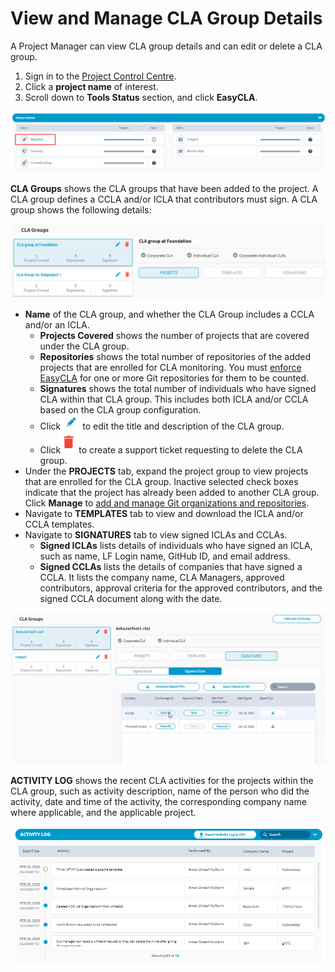 # View and Manage CLA Group Details

A Project Manager can view CLA group details and can edit or delete a CLA group.

1. Sign in to the [Project Control Centre](https://projectadmin.lfx.linuxfoundation.org/).
2. Click a **project name** of interest.
3. Scroll down to **Tools Status** section, and click  **EasyCLA**.

![Tools Status](../../.gitbook/assets/tools-status-tab.png)

**CLA Groups** shows the CLA groups that have been added to the project. A CLA group defines a CCLA and/or ICLA that contributors must sign. A CLA group shows the following details:

![CLA Groups](../../.gitbook/assets/cla-group-names.png)

* **Name** of the CLA group, and whether the CLA Group includes a CCLA and/or an ICLA.
  * **Projects Covered** shows the number of projects that are covered under the CLA group.
  * **Repositories** shows the total number of repositories of the added projects that are enrolled for CLA monitoring. You must [enforce EasyCLA](add-and-manage-git-organizations-and-repositories/enforce-or-remove-cla-monitoring.md) for one or more Git repositories for them to be counted.
  * **Signatures** shows the total number of individuals who have signed CLA within that CLA group. This includes both ICLA and/or CCLA based on the CLA group configuration.
  * Click![](../../.gitbook/assets/edit-cta.png)to edit the title and description of the CLA group.
  * Click![](../../.gitbook/assets/delete-icon.png)to create a support ticket requesting to delete the CLA group. 
* Under the **PROJECTS** tab, expand the project group to view projects that are enrolled for the CLA group. Inactive selected check boxes indicate that the project has already been added to another CLA group. Click **Manage** to [add and manage Git organizations and repositories](add-and-manage-git-organizations-and-repositories/).
* Navigate to **TEMPLATES** tab to view and download the ICLA and/or CCLA templates.
* Navigate to **SIGNATURES** tab to view signed ICLAs and CCLAs.
  * **Signed ICLAs** lists details of individuals who have signed an ICLA, such as name, LF Login name, GitHub ID, and email address.
  * **Signed CCLAs** lists the details of companies that have signed a CCLA. It lists the company name, CLA Managers, approved contributors, approval criteria for the approved contributors, and the signed CCLA document along with the date.

![Signed CCLAs](../../.gitbook/assets/signed-cclas.png)

**ACTIVITY LOG** shows the recent CLA activities for the projects within the CLA group, such as activity description, name of the person who did the activity, date and time of the activity, the corresponding company name where applicable, and the applicable project.

![](../../.gitbook/assets/activity-log.png)

